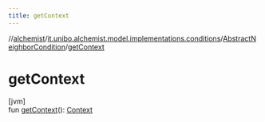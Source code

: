 ```yaml
---
title: getContext
---
```

//[alchemist](../../../index.html)/[it.unibo.alchemist.model.implementations.conditions](../index.html)/[AbstractNeighborCondition](index.html)/[getContext](get-context.html)



# getContext



[jvm]\
fun [getContext](get-context.html)(): [Context](../../it.unibo.alchemist.model.interfaces/-context/index.html)




